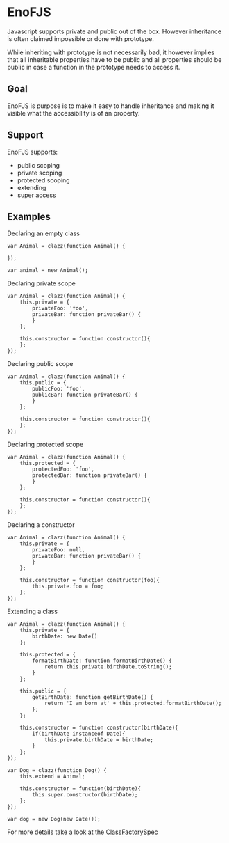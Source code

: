 EnoFJS
======
Javascript supports private and public out of the box. However
inheritance is often claimed impossible or done with prototype.

While inheriting with prototype is not necessarily bad, it
however implies that all inheritable properties have to be public
and all properties should be public in case a function in the
prototype needs to access it.

Goal
----
EnoFJS is purpose is to make it easy to handle inheritance and
making it visible what the accessibility is of an property.

Support
-------
EnoFJS supports:
 * public scoping
 * private scoping
 * protected scoping
 * extending
 * super access

Examples
--------
Declaring an empty class

    var Animal = clazz(function Animal() {

    });

    var animal = new Animal();
    
Declaring private scope

    var Animal = clazz(function Animal() {
        this.private = {
            privateFoo: 'foo',
            privateBar: function privateBar() {
            }
        };

        this.constructor = function constructor(){
        };
    });
    
Declaring public scope

    var Animal = clazz(function Animal() {
        this.public = {
            publicFoo: 'foo',
            publicBar: function privateBar() {
            }
        };

        this.constructor = function constructor(){
        };
    });

Declaring protected scope

    var Animal = clazz(function Animal() {
        this.protected = {
            protectedFoo: 'foo',
            protectedBar: function privateBar() {
            }
        };

        this.constructor = function constructor(){
        };
    });

Declaring a constructor

    var Animal = clazz(function Animal() {
        this.private = {
            privateFoo: null,
            privateBar: function privateBar() {
            }
        };

        this.constructor = function constructor(foo){
            this.private.foo = foo;
        };
    });

Extending a class

    var Animal = clazz(function Animal() {
        this.private = {
            birthDate: new Date()
        };

        this.protected = {
            formatBirthDate: function formatBirthDate() {
                return this.private.birthDate.toString();
            }
        };

        this.public = {
            getBirthDate: function getBirthDate() {
                return 'I am born at' + this.protected.formatBirthDate();
            };
        };

        this.constructor = function constructor(birthDate){
            if(birthDate instanceof Date){
                this.private.birthDate = birthDate;
            }
        };
    });

    var Dog = clazz(function Dog() {
        this.extend = Animal;

        this.constructor = function(birthDate){
            this.super.constructor(birthDate);
        };
    });

    var dog = new Dog(new Date());

For more details take a look at the [ClassFactorySpec](test/spec/ClassFactorySpec.js)
